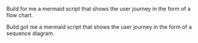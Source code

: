 Build for me a mermaid script that shows the user journey in the form of a flow chart. 

Build got me a mermaid script that shows the user journey in the form of a sequence diagram.